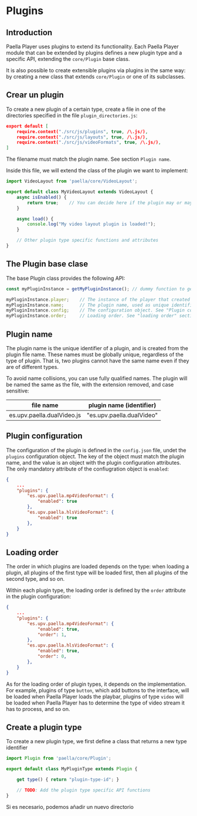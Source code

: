 # Plugins

## Introduction

Paella Player uses plugins to extend its functionality. Each Paella Player module that can be extended by plugins defines a new plugin type and a specific API, extending the `core/Plugin` base class.

It is also possible to create extensible plugins via plugins in the same way: by creating a new class that extends `core/Plugin` or one of its subclasses.

## Crear un plugin

To create a new plugin of a certain type, create a file in one of the directories specified in the file `plugin_directories.js`:

```json
export default [
    require.context("./src/js/plugins", true, /\.js/),
    require.context("./src/js/layouts", true, /\.js/),
    require.context("./src/js/videoFormats", true, /\.js/),
]
```

The filename must match the plugin name. See section `Plugin name`.

Inside this file, we will extend the class of the plugin we want to implement:

```javascript
import VideoLayout from 'paella/core/VideoLayout';

export default class MyVideoLayout extends VideoLayout {
    async isEnabled() {
        return true;    // You can decide here if the plugin may or may not be loaded
    }

    async load() {
        console.log("My video layout plugin is loaded!");
    }

    // Other plugin type specific functions and attributes
}
```

## The Plugin base clase

The base Plugin class provides the following API:

```javascript
const myPluginInstance = getMyPluginInstance(); // dummy function to get the instance of my plugin

myPluginInstance.player;    // The instance of the player that created the plugin
myPluginInstance.name;      // The plugin name, used as unique identifier. See "Plugin name" section
myPluginInstance.config;    // The configuration object. See "Plugin configuration" section
myPluginInstance.order;     // Loading order. See "loading order" section
```

## Plugin name

The plugin name is the unique identifier of a plugin, and is created from the plugin file name. These names must be globally unique, regardless of the type of plugin. That is, two plugins cannot have the same name even if they are of different types.

To avoid name collisions, you can use fully qualified names. The plugin will be named the same as the file, with the extension removed, and case sensitive:

| file name                   | plugin name (identifier)     |
|-----------------------------|------------------------------|
| es.upv.paella.dualVideo.js  | "es.upv.paella.dualVideo"    |


## Plugin configuration

The configuration of the plugin is defined in the `config.json` file, undet the `plugins` configuration object. The key of the object must match the plugin name, and the value is an object with the plugin configuration attributes. The only mandatory attribute of the confiugration object is `enabled`:

```json
{
    ...
    "plugins": {
        "es.upv.paella.mp4VideoFormat": {
            "enabled": true
        },
        "es.upv.paella.hlsVideoFormat": {
            "enabled": true
        },
    }
}
```


## Loading order 

The order in which plugins are loaded depends on the type: when loading a plugin, all plugins of the first type will be loaded first, then all plugins of the second type, and so on.

Within each plugin type, the loading order is defined by the `order` attribute in the plugin configuration:

```json
{
    ...
    "plugins": {
        "es.upv.paella.mp4VideoFormat": {
            "enabled": true,
            "order": 1,
        },
        "es.upv.paella.hlsVideoFormat": {
            "enabled": true,
            "order": 0,
        },
    }
}
```

As for the loading order of plugin types, it depends on the implementation. For example, plugins of type `button`, which add buttons to the interface, will be loaded when Paella Player loads the playbar, plugins of type `video` will be loaded when Paella Player has to determine the type of video stream it has to process, and so on.

## Create a plugin type

To create a new plugin type, we first define a class that returns a new type identifier

```javascript
import Plugin from 'paella/core/Plugin';

export default class MyPluginType extends Plugin {

    get type() { return "plugin-type-id"; }

    // TODO: Add the plugin type specific API functions
}
```

Si es necesario, podemos añadir un nuevo directorio 
